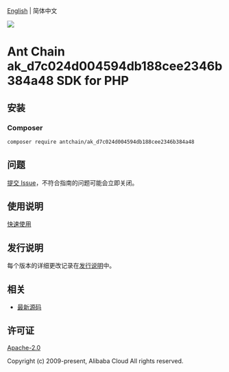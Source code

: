 [English](README.md) | 简体中文

![](https://aliyunsdk-pages.alicdn.com/icons/AlibabaCloud.svg)

# Ant Chain ak_d7c024d004594db188cee2346b384a48 SDK for PHP

## 安装

### Composer

```bash
composer require antchain/ak_d7c024d004594db188cee2346b384a48
```

## 问题

[提交 Issue](https://github.com/alipay/antchain-openapi-prod-sdk/issues/new)，不符合指南的问题可能会立即关闭。

## 使用说明

[快速使用](https://github.com/alipay/antchain-openapi-prod-sdk)

## 发行说明

每个版本的详细更改记录在[发行说明](./ChangeLog.txt)中。

## 相关

* [最新源码](https://github.com/antchain-openapi-sdk-php)

## 许可证

[Apache-2.0](http://www.apache.org/licenses/LICENSE-2.0)

Copyright (c) 2009-present, Alibaba Cloud All rights reserved.
